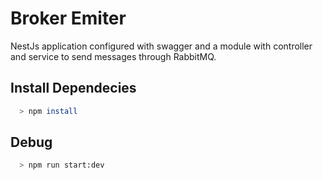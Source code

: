 # Broker Emiter

NestJs application configured with swagger and a module with controller and service to send messages through RabbitMQ.


## Install Dependecies

```bash
  > npm install
```


## Debug

```bash
  > npm run start:dev
```
